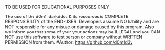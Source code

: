 TO BE USED FOR EDUCATIONAL PURPOSES ONLY

The use of the d0m1_darkddos & its resources is COMPLETE RESPONSIBILITY of the END-USER. Developers assume NO liability and are NOT responsible for any misuse or damage caused by this program. 
Also we inform you that some of your your actions may be ILLEGAL and you CAN NOT use this software to test person or company without WRITTEN PERMISSION from them.
#Author: https://github.com/d0m1d3v

